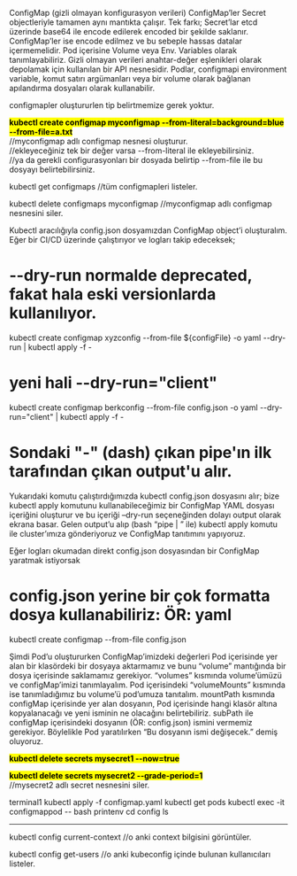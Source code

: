 ConfigMap (gizli olmayan konfigurasyon verileri)
ConfigMap’ler Secret objectleriyle tamamen aynı mantıkta çalışır. 
Tek farkı; Secret’lar etcd üzerinde base64 ile encode edilerek encoded bir şekilde saklanır. 
ConfigMap’ler ise encode edilmez ve bu sebeple hassas datalar içermemelidir.
Pod içerisine Volume veya Env. Variables olarak tanımlayabiliriz.
Gizli olmayan verileri anahtar-değer eşlenikleri olarak depolamak için kullanılan bir API nesnesidir.
Podlar, configmapi environment variable, komut satırı argümanları veya bir volume olarak bağlanan apılandırma dosyaları olarak kullanabilir.

configmapler oluştururlen tip belirtmemize gerek yoktur.

<b><mark>kubectl create configmap myconfigmap --from-literal=background=blue --from-file=a.txt</mark></b><br>
//myconfigmap adlı configmap nesnesi oluşturur.<br>
//ekleyeceğiniz tek bir değer varsa --from-literal ile ekleyebilirsiniz.<br>
//ya da gerekli configurasyonları bir dosyada belirtip --from-file ile bu dosyayı belirtebilirsiniz. <br>

kubectl get configmaps
//tüm configmapleri listeler.

kubectl delete configmaps myconfigmap
//myconfigmap adlı configmap nesnesini siler.

Kubectl aracılığıyla config.json dosyamızdan ConfigMap object’i oluşturalım.
Eğer bir CI/CD üzerinde çalıştırıyor ve logları takip edeceksek;

# --dry-run normalde deprecated, fakat hala eski versionlarda kullanılıyor.
kubectl create configmap xyzconfig --from-file ${configFile} -o yaml --dry-run | kubectl apply -f -

# yeni hali --dry-run="client"
kubectl create configmap berkconfig --from-file config.json -o yaml --dry-run="client" | kubectl apply -f -

# Sondaki "-" (dash) çıkan pipe'ın ilk tarafından çıkan output'u alır.

Yukarıdaki komutu çalıştırdığımızda kubectl config.json dosyasını alır; bize kubectl apply komutunu kullanabileceğimiz bir ConfigMap YAML dosyası içeriğini oluşturur ve bu içeriği –dry-run seçeneğinden dolayı output olarak ekrana basar.
Gelen output’u alıp (bash “pipe | ” ile) kubectl apply komutu ile cluster’ımıza gönderiyoruz ve ConfigMap tanıtımını yapıyoruz.

Eğer logları okumadan direkt config.json dosyasından bir ConfigMap yaratmak istiyorsak
# config.json yerine bir çok formatta dosya kullanabiliriz: ÖR: yaml
kubectl create configmap <configName> --from-file config.json


Şimdi Pod’u oluştururken ConfigMap’imizdeki değerleri Pod içerisinde yer alan bir 
klasördeki bir dosyaya aktarmamız ve bunu “volume” mantığında bir dosya içerisinde saklamamız gerekiyor.
“volumes” kısmında volume’ümüzü ve configMap’imizi tanımlayalım.
Pod içerisindeki “volumeMounts” kısmında ise tanımladığımız bu volume’ü pod’umuza tanıtalım.
mountPath kısmında configMap içerisinde yer alan dosyanın, Pod içerisinde hangi klasör altına 
kopyalanacağı ve yeni isminin ne olacağını belirtebiliriz.
subPath ile configMap içerisindeki dosyanın (ÖR: config.json) ismini vermemiz gerekiyor. 
Böylelikle Pod yaratılırken “Bu dosyanın ismi değişecek.” demiş oluyoruz.


<b><mark>kubectl delete secrets mysecret1 --now=true</mark></b><br>

<b><mark>kubectl delete secrets mysecret2 --grade-period=1</mark></b><br>
//mysecret2 adlı secret nesnesini siler.

terminal1
kubectl apply -f configmap.yaml
kubectl get pods
kubectl exec -it configmappod -- bash
printenv
cd config
ls


****************************************************************************************************************

kubectl config current-context
//o anki context bilgisini görüntüler.

kubectl config get-users
//o anki kubeconfig içinde bulunan kullanıcıları listeler.

